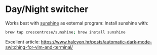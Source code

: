 # Day/Night switcher

Works best with [sunshine](https://github.com/crescentrose/sunshine) as external program:
Install sunshine with:

```sh
brew tap crescentrose/sunshine; brew install sunshine
```

Excellent article: https://www.halcyon.hr/posts/automatic-dark-mode-switching-for-vim-and-terminal/
